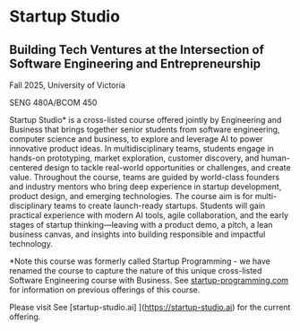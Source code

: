 # Startup Studio 
## Building Tech Ventures at the Intersection of Software Engineering and Entrepreneurship

Fall 2025, University of Victoria

SENG 480A/BCOM 450

Startup Studio* is a cross-listed course offered jointly by Engineering and Business 
that brings together senior students from software engineering, computer science and 
business,  to explore and leverage AI to power innovative product ideas. In 
multidisciplinary teams, students engage in hands-on prototyping, market exploration, 
customer discovery, and human-centered design to tackle real-world opportunities or 
challenges, and create value. Throughout the course, teams are guided by world-class 
founders and industry mentors who bring deep experience in startup development, product 
design, and emerging technologies. The course aim is for multi-disciplinary teams to 
create launch-ready startups. Students will gain practical experience with modern AI tools, 
agile collaboration, and the early stages of startup thinking—leaving with a product demo, 
a pitch, a lean business canvas, and insights into building responsible and impactful technology.   

*Note this course was formerly called Startup Programming - we have renamed the course to 
capture the nature of this unique cross-listed Software Engineering course with Business. 
See [startup-programming.com
](https://startup-programming.com) for information on previous offerings of this course.   

Please visit See [startup-studio.ai]
](https://startup-studio.ai) for the current offering. 
